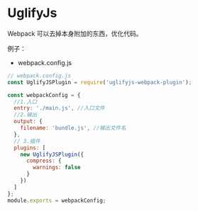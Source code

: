 # UglifyJs

Webpack 可以去掉本身附加的东西，优化代码。

例子：

* webpack.config.js

```js
// webpack.config.js
const UglifyJSPlugin = require('uglifyjs-webpack-plugin');

const webpackConfig = {
  //1.入口
  entry: './main.js', //入口文件
  //2.输出
  output: {
    filename: 'bundle.js', //输出文件名
  },
  // 3.插件
  plugins: [
    new UglifyJSPlugin({
      compress: {
        warnings: false
      }
    })
  ]
};
module.exports = webpackConfig;
```